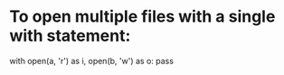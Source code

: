 
# To open multiple files with a single with statement: 

with open(a, 'r') as i, open(b, 'w') as o: 
	pass
